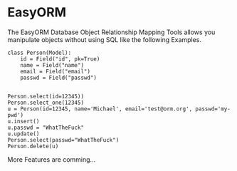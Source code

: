 # EasyORM

The EasyORM Database Object Relationship Mapping Tools allows you manipulate objects without using SQL like the following Examples.

    class Person(Model):
        id = Field("id", pk=True)
        name = Field("name")
        email = Field("email")
        passwd = Field("passwd")
    
    
    Person.select(id=12345))
    Person.select_one(12345)
    u = Person(id=12345, name='Michael', email='test@orm.org', passwd='my-pwd')
    u.insert()
    u.passwd = "WhatTheFuck"
    u.update()
    Person.select(passwd="WhatTheFuck")
    Person.delete(u)
            
More Features are comming...